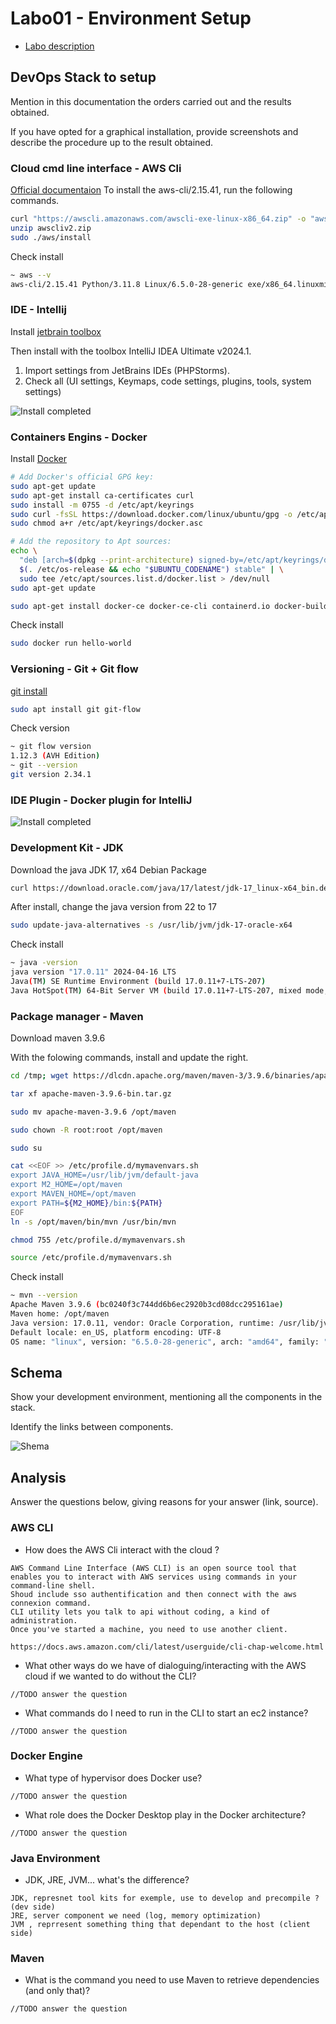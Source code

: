 # Labo01 - Environment Setup

* [Labo description](https://cpnv-es-ngy.gitbook.io/vir1/labs/labo01-environment-setup)

## DevOps Stack to setup

Mention in this documentation the orders carried out and the results obtained.

If you have opted for a graphical installation, provide screenshots and describe the procedure up to the result obtained.

### Cloud cmd line interface - AWS Cli
[Official documentaion](https://docs.aws.amazon.com/cli/latest/userguide/getting-started-install.html#cliv2-linux-install)
To install the aws-cli/2.15.41, run the following commands.
``` bash
curl "https://awscli.amazonaws.com/awscli-exe-linux-x86_64.zip" -o "awscliv2.zip"
unzip awscliv2.zip
sudo ./aws/install
```

Check install 
``` bash
~ aws --v 
aws-cli/2.15.41 Python/3.11.8 Linux/6.5.0-28-generic exe/x86_64.linuxmint.21 prompt/off
```

### IDE - Intellij

Install [jetbrain toolbox](https://www.jetbrains.com/toolbox-app/)

Then install with the toolbox IntelliJ IDEA Ultimate v2024.1.

1. Import settings from JetBrains IDEs (PHPStorms).
2. Check all (UI settings, Keymaps, code settings, plugins, tools, system settings)

![Install completed](./docs/images/IntelliJ.png)


### Containers Engins - Docker

Install [Docker](https://docs.docker.com/engine/install/ubuntu/)

```bash
# Add Docker's official GPG key:
sudo apt-get update
sudo apt-get install ca-certificates curl
sudo install -m 0755 -d /etc/apt/keyrings
sudo curl -fsSL https://download.docker.com/linux/ubuntu/gpg -o /etc/apt/keyrings/docker.asc
sudo chmod a+r /etc/apt/keyrings/docker.asc

# Add the repository to Apt sources:
echo \
  "deb [arch=$(dpkg --print-architecture) signed-by=/etc/apt/keyrings/docker.asc] https://download.docker.com/linux/ubuntu \
  $(. /etc/os-release && echo "$UBUNTU_CODENAME") stable" | \
  sudo tee /etc/apt/sources.list.d/docker.list > /dev/null
sudo apt-get update
```

```bash
sudo apt-get install docker-ce docker-ce-cli containerd.io docker-buildx-plugin docker-compose-plugin
```

Check install
```bash
sudo docker run hello-world
```

### Versioning - Git + Git flow

[git install](https://git-scm.com/download/linux)

```bash
sudo apt install git git-flow
```

Check version
```bash
~ git flow version 
1.12.3 (AVH Edition)
~ git --version
git version 2.34.1
```

### IDE Plugin - Docker plugin for IntelliJ

![Install completed](./docs/images/pluginDocker.png)


### Development Kit - JDK

Download the java JDK 17, x64 Debian Package

``` bash
curl https://download.oracle.com/java/17/latest/jdk-17_linux-x64_bin.deb
```
After install, change the java version from 22 to 17

``` bash
sudo update-java-alternatives -s /usr/lib/jvm/jdk-17-oracle-x64
```

Check install 
``` bash
~ java -version                                 
java version "17.0.11" 2024-04-16 LTS
Java(TM) SE Runtime Environment (build 17.0.11+7-LTS-207)
Java HotSpot(TM) 64-Bit Server VM (build 17.0.11+7-LTS-207, mixed mode, sharing)
```

### Package manager - Maven

Download maven 3.9.6

With the folowing commands, install and update the right.

``` bash
cd /tmp; wget https://dlcdn.apache.org/maven/maven-3/3.9.6/binaries/apache-maven-3.9.6-bin.tar.gz
```

``` bash
tar xf apache-maven-3.9.6-bin.tar.gz
```

``` bash
sudo mv apache-maven-3.9.6 /opt/maven
```

``` bash
sudo chown -R root:root /opt/maven
```

``` bash
sudo su
```

``` bash
cat <<EOF >> /etc/profile.d/mymavenvars.sh
export JAVA_HOME=/usr/lib/jvm/default-java
export M2_HOME=/opt/maven
export MAVEN_HOME=/opt/maven
export PATH=${M2_HOME}/bin:${PATH}
EOF
ln -s /opt/maven/bin/mvn /usr/bin/mvn
```

``` bash
chmod 755 /etc/profile.d/mymavenvars.sh
```

``` bash
source /etc/profile.d/mymavenvars.sh
```
Check install
``` bash
~ mvn --version
Apache Maven 3.9.6 (bc0240f3c744dd6b6ec2920b3cd08dcc295161ae)
Maven home: /opt/maven
Java version: 17.0.11, vendor: Oracle Corporation, runtime: /usr/lib/jvm/jdk-17-oracle-x64
Default locale: en_US, platform encoding: UTF-8
OS name: "linux", version: "6.5.0-28-generic", arch: "amd64", family: "unix"
```

## Schema

Show your development environment, mentioning all the components in the stack.

Identify the links between components.

![Shema](./docs/images/diagram.drawio.png)

## Analysis

Answer the questions below, giving reasons for your answer (link, source).

### AWS CLI

* How does the AWS Cli interact with the cloud ?

```
AWS Command Line Interface (AWS CLI) is an open source tool that enables you to interact with AWS services using commands in your command-line shell.
Shoud include sso authentification and then connect with the aws connexion command.
CLI utility lets you talk to api without coding, a kind of administration. 
Once you've started a machine, you need to use another client.

https://docs.aws.amazon.com/cli/latest/userguide/cli-chap-welcome.html
```

* What other ways do we have of dialoguing/interacting with the AWS cloud if we wanted to do without the CLI?

```
//TODO answer the question
```

* What commands do I need to run in the CLI to start an ec2 instance?

```
//TODO answer the question
```

### Docker Engine

* What type of hypervisor does Docker use?

```
//TODO answer the question
```

* What role does the Docker Desktop play in the Docker architecture?

```
//TODO answer the question
```

### Java Environment

* JDK, JRE, JVM... what's the difference?

```
JDK, represnet tool kits for exemple, use to develop and precompile ? (dev side)
JRE, server component we need (log, memory optimization)
JVM , reprresent something thing that dependant to the host (client side)
```

### Maven

* What is the command you need to use Maven to retrieve dependencies (and only that)?

```
//TODO answer the question
```


